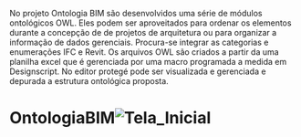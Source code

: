 No projeto Ontologia BIM são desenvolvidos uma série de módulos ontológicos OWL. Eles podem ser aproveitados para ordenar os elementos durante a concepção de 
de projetos de arquitetura ou para organizar a informação de dados gerenciais. Procura-se integrar as categorias e enumerações IFC e Revit. Os arquivos OWL 
são criados a partir da uma planilha excel que é gerenciada por uma macro programada a medida em Designscript. No editor protegé pode ser visualizada e gerenciada e depurada a estrutura ontológica proposta.

# OntologiaBIM![Tela_Inicial](https://user-images.githubusercontent.com/9437020/222983171-262a7405-fc43-4cf9-8c71-1e4c825daea0.PNG)
